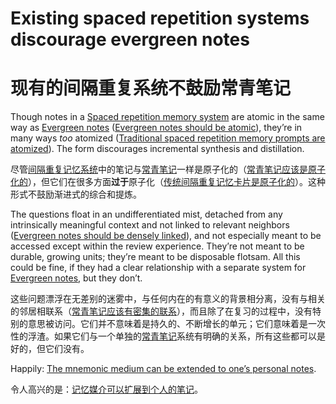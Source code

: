 # Existing spaced repetition systems discourage evergreen notes

# 现有的间隔重复系统不鼓励常青笔记

Though notes in a [Spaced repetition memory system](https://notes.andymatuschak.org/z4eXdSMJFv2qVGXSUEKH4vdcHBrLHcFY1ZGfC) are atomic in the same way as [Evergreen notes](https://notes.andymatuschak.org/z4SDCZQeRo4xFEQ8H4qrSqd68ucpgE6LU155C) ([Evergreen notes should be atomic](https://notes.andymatuschak.org/z4Rrmh17vMBbauEGnFPTZSK3UmdsGExLRfZz1)), they’re in many ways *too* atomized ([Traditional spaced repetition memory prompts are atomized](https://notes.andymatuschak.org/z4w269svvGhA2H5XFr6geaBbPTrxtJRpjt5TE)). The form discourages incremental synthesis and distillation.

尽管[间隔重复记忆系统](https://notes.andymatuschak.org/z4eXdSMJFv2qVGXSUEKH4vdcHBrLHcFY1ZGfC)中的笔记与[常青笔记](https://notes.andymatuschak.org/z4SDCZQeRo4xFEQ8H4qrSqd68ucpgE6LU155C)一样是原子化的（[常青笔记应该是原子化的](https://notes.andymatuschak.org/z4Rrmh17vMBbauEGnFPTZSK3UmdsGExLRfZz1)），但它们在很多方面**过于**原子化（[传统间隔重复记忆卡片是原子化的](https://notes.andymatuschak.org/z4w269svvGhA2H5XFr6geaBbPTrxtJRpjt5TE)）。这种形式不鼓励渐进式的综合和提炼。

The questions float in an undifferentiated mist, detached from any intrinsically meaningful context and not linked to relevant neighbors ([Evergreen notes should be densely linked](https://notes.andymatuschak.org/z2HUE4ABbQjUNjrNemvkTCsLa1LPDRuwh1tXC)), and not especially meant to be accessed except within the review experience. They’re not meant to be durable, growing units; they’re meant to be disposable flotsam. All this could be fine, if they had a clear relationship with a separate system for [Evergreen notes](https://notes.andymatuschak.org/z4SDCZQeRo4xFEQ8H4qrSqd68ucpgE6LU155C), but they don’t.

这些问题漂浮在无差别的迷雾中，与任何内在的有意义的背景相分离，没有与相关的邻居相联系（[常青笔记应该有密集的联系](https://notes.andymatuschak.org/z2HUE4ABbQjUNjrNemvkTCsLa1LPDRuwh1tXC)），而且除了在复习的过程中，没有特别的意思被访问。它们并不意味着是持久的、不断增长的单元；它们意味着是一次性的浮渣。如果它们与一个单独的[常青笔记](https://notes.andymatuschak.org/z4SDCZQeRo4xFEQ8H4qrSqd68ucpgE6LU155C)系统有明确的关系，所有这些都可以是好的，但它们没有。

Happily: [The mnemonic medium can be extended to one’s personal notes](https://notes.andymatuschak.org/z5ARNXtS5VxteskEW91S1yYTgAcLABNXsZuJE).

令人高兴的是：[记忆媒介可以扩展到个人的笔记](https://notes.andymatuschak.org/z5ARNXtS5VxteskEW91S1yYTgAcLABNXsZuJE)。